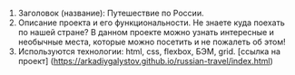 1. Заголовок (название): Путешествие по России.
2. Описание проекта и его функциональности. Не знаете куда поехать по нашей стране? В данном проекте можно узнать интересные и необычные места, которые можно посетить и не пожалеть об этом!
3. Используются технологии: html, css, flexbox, БЭМ, grid.
[ссылка на проект] (https://arkadiygalystov.github.io/russian-travel/index.html)
